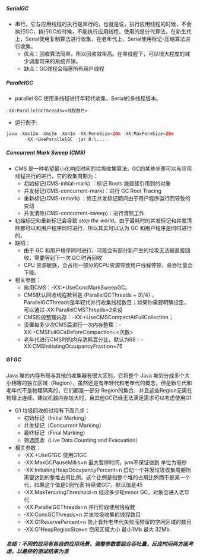 ##### SerialGC
* 串行。它与应用线程的执行是串行的，也就是说，执行应用线程的时候，不会执行GC，执行GC的时候，不能执行应用线程。使用的是分代算法，在新生代上，Serial使用复制算法进行收集，在老年代上，Serial使用标记-压缩算法进行收集。
  * 优点：回收算法简单，所以回收效率高。在单线程下，可以很大程度的减少调度带来的系统开销。
  * 缺点：GC线程会阻塞所有用户线程

##### ParallelGC

* parallel GC 使用多线程进行年轻代收集，Serial的多线程版本。

```
-XX:ParallelGCThreads=<线程数目>
```

* 运行例子:

```java
java -Xmx12m -Xms3m -Xmn1m -XX:PermSize=20m -XX:MaxPermSize=20m
       -XX:+UseParallelGC -jar D:\.....
```

##### Concurrent Mark Sweep (CMS)

* CMS 是一种希望最小化响应时间的垃圾收集算法，GC的某些步骤可以与应用线程并行的进行，它的收集周期为：
  * 初始标记(CMS-initial-mark) ：标记 Roots 能直接引用到的对象
  * 并发标记(CMS-concurrent-mark)：进行 GC Root Tracing
  * 重新标记(CMS-remark) ：修正并发标记期间由于用户程序运行而导致的变动
  * 并发清除(CMS-concurrent-sweep)：进行清除工作
* 初始标记和重新标记会导致 *stop the world*。由于最耗时的并发标记和并发清除都可以和用户程序同时进行，所以其实可以认为 GC 和用户程序是同时进行的。
* 缺陷：
  * 由于 GC 和用户程序同时进行，可能会有部分新产生的垃圾无法被直接回收，需要等到下一次 GC 时再回收
  * CPU 资源敏感，会占用一部分的CPU资源导致用户线程停顿，总吞吐量会下降。
* 相关参数：
  * 启用CMS：-XX:+UseConcMarkSweepGC。
  * CMS默认回收线程数目是 (ParallelGCThreads + 3)/4) ，ParallelGCThreads是年轻代并行收集线程数目；如果你需要明确设定，可以通过-XX:ParallelCMSThreads=2来设
  * CMS阶段整理内存：-XX:+UseCMSCompactAtFullCollection；
  * 设置每多少次CMS后进行一次内存整理：-XX:+CMSFullGCsBeforeCompaction=<次数>
  * 老年代进行CMS时的内存消耗百分比，默认为68：-XX:CMSInitiatingOccupancyFraction=75

##### G1 GC

Java 堆的内存布局与其他的收集器有很大区别，它将整个 Java 堆划分成多个大小相等的独立区域（Region），虽然还是有年轻代和老年代的概念，但是新生代和老年代不是物理隔离的，它们都是一部分 Region的集合，并且这些Region无需在物理上连续。建议机器内存较大时，且其他GC已经无法满足需求可以考虑使用G1

* G1 垃圾回收的过程有下面几步：
  * 初始标记（Initial Marking）
  * 并发标记（Concurrent Marking）
  * 最终标记（Final Marking）
  * 筛选回收（Live Data Counting and Evacuation）
* 相关参数：
  * -XX:+UseG1GC    使用G1GC
  * -XX:MaxGCPauseMillis=n  最大暂停时间，jvm不保证做到 单位为毫秒
  * -XX:InitiatingHeapOccupancyPercent=n    启动一个并发垃圾收集周期所需要达到的整堆占用比例。这个比例是指整个堆的占用比例而不是某一个代，如果这个值是0则代表‘持续做GC’。默认值是45
  * -XX:MaxTenuringThreshold=n 经过多少轮minor GC，对象会进入老年代
  * -XX:ParallelGCThreads=n 并行阶段使用线程数
  * -XX:ConcGCThreads=n 并发垃圾收集的线程数目
  * -XX:G1ReservePercent=n  防止晋升老年代失败而预留的空闲区域的数目
  * -XX:G1HeapRegionSize=n  空闲区域大小 最小1Mb 最大 32Mb.

##### 总结：不同的应用有各自的应用场景，调整参数要综合吞吐量，反应时间两方面考虑，以最终的测试结果为准






